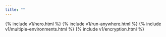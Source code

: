 ```yaml
---
title: ""
---
```


{% include v1/hero.html %}
{% include v1/run-anywhere.html %}
{% include v1/multiple-environments.html %}
{% include v1/encryption.html %}
